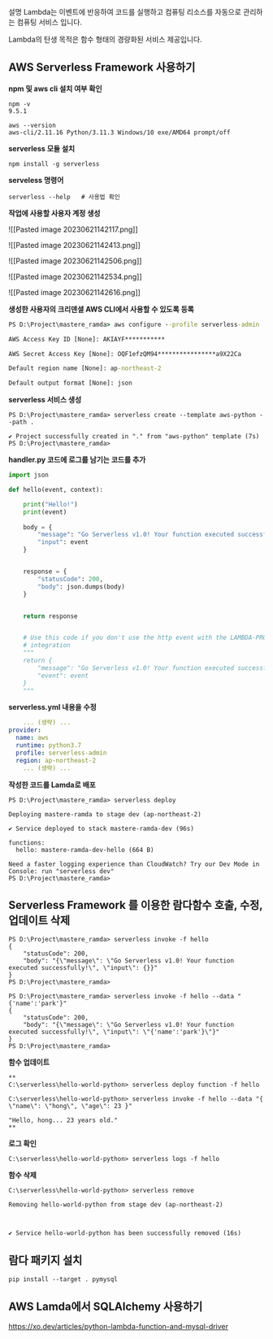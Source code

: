 설명
Lambda는 이벤트에 반응하여 코드를 실행하고 컴퓨팅 리소스를 자동으로 관리하는 컴퓨팅 서비스 입니다.


Lambda의 탄생 목적은 함수 형태의  경량화된 서비스 제공입니다.


## AWS Serverless Framework 사용하기

**npm 및 aws cli 설치 여부 확인**
```
npm -v
9.5.1

aws --version
aws-cli/2.11.16 Python/3.11.3 Windows/10 exe/AMD64 prompt/off
```

**serverless 모듈 설치**
```
npm install -g serverless
```


**serveless 명령어**
```
serverless --help   # 사용법 확인
```


**작업에 사용할 사용자 계정 생성**

![[Pasted image 20230621142117.png]]

![[Pasted image 20230621142413.png]]

![[Pasted image 20230621142506.png]]

![[Pasted image 20230621142534.png]]

![[Pasted image 20230621142616.png]]

**생성한 사용자의 크리덴셜 AWS CLI에서 사용할 수 있도록 등록**

```cmd
PS D:\Project\mastere_ramda> aws configure --profile serverless-admin

AWS Access Key ID [None]: AKIAYF***********

AWS Secret Access Key [None]: OQF1efzQM94****************a9X22Ca

Default region name [None]: ap-northeast-2

Default output format [None]: json
```


**serverless 서비스 생성**
```shell
PS D:\Project\mastere_ramda> serverless create --template aws-python --path .

✔ Project successfully created in "." from "aws-python" template (7s)
PS D:\Project\mastere_ramda> 
```


**handler.py 코드에 로그를 남기는 코드를 추가**
```python
import json

def hello(event, context):

    print("Hello!")
    print(event)
   
    body = {
        "message": "Go Serverless v1.0! Your function executed successfully!",
        "input": event
    }


    response = {
        "statusCode": 200,
        "body": json.dumps(body)
    }


    return response


    # Use this code if you don't use the http event with the LAMBDA-PROXY
    # integration
    """
    return {
        "message": "Go Serverless v1.0! Your function executed successfully!",
        "event": event
    }
    """

```

**serverless.yml 내용을 수정**
```yml
    ... (생략) ... 
provider:
  name: aws
  runtime: python3.7
  profile: serverless-admin
  region: ap-northeast-2
    ... (생략) ...
```


**작성한 코드를 Lamda로 배포**
```
PS D:\Project\mastere_ramda> serverless deploy

Deploying mastere-ramda to stage dev (ap-northeast-2)

✔ Service deployed to stack mastere-ramda-dev (96s)

functions:
  hello: mastere-ramda-dev-hello (664 B)

Need a faster logging experience than CloudWatch? Try our Dev Mode in Console: run "serverless dev"
PS D:\Project\mastere_ramda>
```

## Serverless Framework 를 이용한 람다함수 호출, 수정, 업데이트 삭제

```
PS D:\Project\mastere_ramda> serverless invoke -f hello
{
    "statusCode": 200,
    "body": "{\"message\": \"Go Serverless v1.0! Your function executed successfully!\", \"input\": {}}"
}
PS D:\Project\mastere_ramda> 
```

```
PS D:\Project\mastere_ramda> serverless invoke -f hello --data "{'name':'park'}"
{
    "statusCode": 200,
    "body": "{\"message\": \"Go Serverless v1.0! Your function executed successfully!\", \"input\": \"{'name':'park'}\"}"
}
PS D:\Project\mastere_ramda> 
```

**함수 업데이트**
```
**
C:\serverless\hello-world-python> serverless deploy function -f hello 

C:\serverless\hello-world-python> serverless invoke -f hello --data "{ \"name\": \"hong\", \"age\": 23 }"

"Hello, hong... 23 years old."
**
```

**로그 확인**
```
C:\serverless\hello-world-python> serverless logs -f hello
```

**함수 삭제**
```
C:\serverless\hello-world-python> serverless remove

Removing hello-world-python from stage dev (ap-northeast-2)

  

✔ Service hello-world-python has been successfully removed (16s)
```



## 람다 패키지 설치

```
pip install --target . pymysql
```


## AWS Lamda에서 SQLAlchemy 사용하기

https://xo.dev/articles/python-lambda-function-and-mysql-driver

